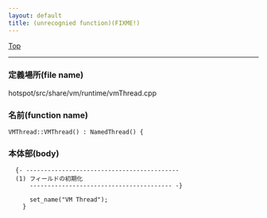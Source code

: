 ```yaml
---
layout: default
title: (unrecognied function)(FIXME!)
---
```

[Top](../index.html)

--- 
### 定義場所(file name)
hotspot/src/share/vm/runtime/vmThread.cpp

### 名前(function name)
```
VMThread::VMThread() : NamedThread() {
```

### 本体部(body)
```
  {- -------------------------------------------
  (1) フィールドの初期化
      ---------------------------------------- -}

	  set_name("VM Thread");
	}
	
```


